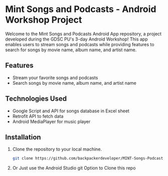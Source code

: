 # Mint Songs and Podcasts - Android Workshop Project

Welcome to the Mint Songs and Podcasts Android App repository, a project developed during the GDSC PU's 3-day Android Workshop! This app enables users to stream songs and podcasts while providing features to search for songs by movie name, album name, and artist name.

## Features

- Stream your favorite songs and podcasts
- Search songs by movie name, album name, and artist name

## Technologies Used

- Google Script and API for songs database in Excel sheet
- Retrofit API to fetch data
- Android MediaPlayer for music player

## Installation

1. Clone the repository to your local machine.
   ```bash
   git clone https://github.com/backpackerdeveloper/MINT-Songs-Podcast-.git
2. Or Just use the Android Studio git Option to Clone this repo
